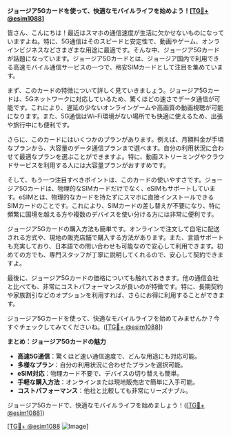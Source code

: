 **ジョージア5Gカードを使って、快適なモバイルライフを始めよう！[[TG💪+ @esim1088](https://t.me/s/esim1088)]**

皆さん、こんにちは！最近はスマホの通信速度が生活に欠かせないものになっていますよね。特に、5G通信はそのスピードと安定性で、動画やゲーム、オンラインビジネスなどさまざまな用途に最適です。そんな中、ジョージア5Gカードが話題になっています。ジョージア5Gカードとは、ジョージア国内で利用できる高速モバイル通信サービスの一つで、格安SIMカードとして注目を集めています。

まず、このカードの特徴について詳しく見ていきましょう。ジョージア5Gカードは、5Gネットワークに対応しているため、驚くほどの速さでデータ通信が可能です。これにより、遅延の少ないオンラインゲームや高画質の動画視聴が可能になります。また、5G通信はWi-Fi環境がない場所でも快適に使えるため、出張や旅行中にも便利です。

さらに、このカードにはいくつかのプランがあります。例えば、月額料金が手頃なプランから、大容量のデータ通信プランまで選べます。自分の利用状況に合わせて最適なプランを選ぶことができますよ。特に、動画ストリーミングやクラウドサービスを利用する人には大容量プランがおすすめです。

そして、もう一つ注目すべきポイントは、このカードの使いやすさです。ジョージア5Gカードは、物理的なSIMカードだけでなく、eSIMもサポートしています。eSIMとは、物理的なカードを持たずにスマホに直接インストールできるSIMカードのことです。これにより、SIMカードの差し替えが不要になり、特に頻繁に国境を越える方や複数のデバイスを使い分ける方には非常に便利です。

ジョージア5Gカードの購入方法も簡単です。オンラインで注文して自宅に配送される方式や、現地の販売店舗で購入する方法があります。また、言語サポートも充実しており、日本語での問い合わせも可能なので安心して利用できます。初めての方でも、専門スタッフが丁寧に説明してくれるので、安心して契約できますよ。

最後に、ジョージア5Gカードの価格についても触れておきます。他の通信会社と比べても、非常にコストパフォーマンスが良いのが特徴です。特に、長期契約や家族割引などのオプションを利用すれば、さらにお得に利用することができます。

ジョージア5Gカードを使って、快適なモバイルライフを始めてみませんか？今すぐチェックしてみてくださいね。([[TG💪+ @esim1088](https://t.me/s/esim1088)])

**まとめ：ジョージア5Gカードの魅力**

- **高速5G通信**：驚くほど速い通信速度で、どんな用途にも対応可能。
- **多様なプラン**：自分の利用状況に合わせたプランを選択可能。
- **eSIM対応**：物理カード不要で、デバイスの切り替えも簡単。
- **手軽な購入方法**：オンラインまたは現地販売店で簡単に入手可能。
- **コストパフォーマンス**：他社と比較しても非常にリーズナブル。

ジョージア5Gカードで、快適なモバイルライフを始めましょう！([[TG💪+ @esim1088](https://t.me/s/esim1088)]) 

[[TG💪+ @esim1088](https://t.me/s/esim1088) ![Image](https://i.postimg.cc/Y0z9fWf4/image.png)]